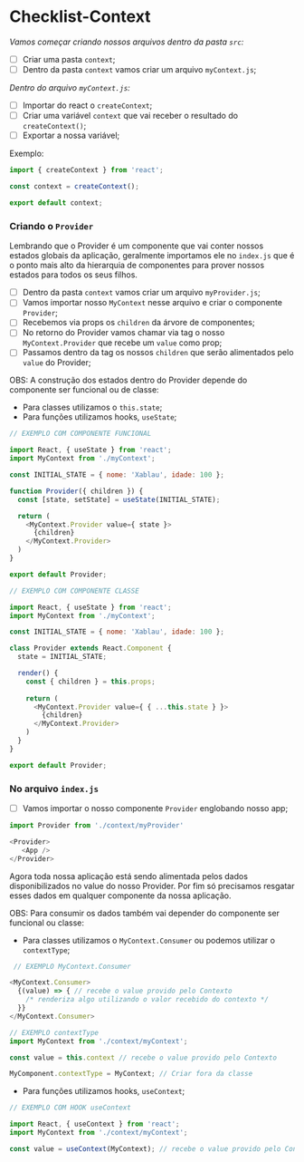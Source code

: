# Checklist-Context

*Vamos começar criando nossos arquivos dentro da pasta `src`:*

- [ ] Criar uma pasta `context`;
- [ ] Dentro da pasta `context` vamos criar um arquivo `myContext.js`;

*Dentro do arquivo `myContext.js`:*

- [ ] Importar do react o `createContext`;
- [ ] Criar uma variável `context` que vai receber o resultado do `createContext()`;
- [ ] Exportar a nossa variável;

Exemplo:

```js
import { createContext } from 'react';

const context = createContext();

export default context;
```

### Criando o `Provider`

Lembrando que o Provider é um componente que vai conter nossos estados globais da aplicação, geralmente importamos ele no `index.js` que é o ponto mais alto da hierarquia de componentes para prover nossos estados para todos os seus filhos.

- [ ] Dentro da pasta `context` vamos criar um arquivo `myProvider.js`;
- [ ] Vamos importar nosso `MyContext` nesse arquivo e criar o componente `Provider`;
- [ ] Recebemos via props os `children` da árvore de componentes;
- [ ] No retorno do Provider vamos chamar via tag o nosso `MyContext.Provider` que recebe um `value` como prop;
- [ ] Passamos dentro da tag os nossos `children` que serão alimentados pelo `value` do Provider;

OBS: A construção dos estados dentro do Provider depende do componente ser funcional ou de classe:
 - Para classes utilizamos o `this.state`;
 - Para funções utilizamos hooks, `useState`;

```js
// EXEMPLO COM COMPONENTE FUNCIONAL

import React, { useState } from 'react';
import MyContext from './myContext';

const INITIAL_STATE = { nome: 'Xablau', idade: 100 };

function Provider({ children }) {
  const [state, setState] = useState(INITIAL_STATE);

  return (
    <MyContext.Provider value={ state }>
      {children}
    </MyContext.Provider>
  )
}

export default Provider;
```

```js
// EXEMPLO COM COMPONENTE CLASSE

import React, { useState } from 'react';
import MyContext from './myContext';

const INITIAL_STATE = { nome: 'Xablau', idade: 100 };

class Provider extends React.Component {
  state = INITIAL_STATE;

  render() {
    const { children } = this.props;
  
    return (
      <MyContext.Provider value={ { ...this.state } }>
        {children}
      </MyContext.Provider>
    )
  }
}

export default Provider;
```

### No arquivo `index.js`
- [ ] Vamos importar o nosso componente `Provider` englobando nosso app;

```js
import Provider from './context/myProvider'

<Provider>
   <App />
</Provider>
```

Agora toda nossa aplicação está sendo alimentada pelos dados disponibilizados no value do nosso Provider.
Por fim só precisamos resgatar esses dados em qualquer componente da nossa aplicação.

OBS: Para consumir os dados também vai depender do componente ser funcional ou classe:
 - Para classes utilizamos o `MyContext.Consumer` ou podemos utilizar o `contextType`;

```js
 // EXEMPLO MyContext.Consumer

<MyContext.Consumer>
  {(value) => { // recebe o value provido pelo Contexto
    /* renderiza algo utilizando o valor recebido do contexto */
  }}
</MyContext.Consumer>
```

```js
// EXEMPLO contextType
import MyContext from './context/myContext';

const value = this.context // recebe o value provido pelo Contexto

MyComponent.contextType = MyContext; // Criar fora da classe
```

 - Para funções utilizamos hooks, `useContext`;

```js
// EXEMPLO COM HOOK useContext

import React, { useContext } from 'react';
import MyContext from './context/myContext';

const value = useContext(MyContext); // recebe o value provido pelo Contexto
```
